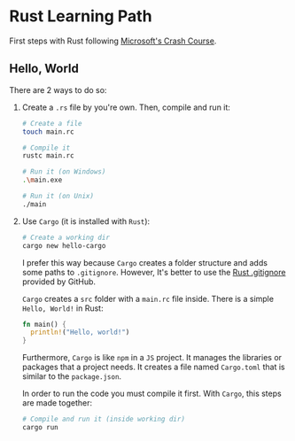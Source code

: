 # Rust Learning Path

First steps with Rust following
[Microsoft's Crash
Course](https://learn.microsoft.com/en-us/training/paths/rust-first-steps/).

## Hello, World

There are 2 ways to do so:

1. Create a `.rs` file by you're own. Then, compile and run it:

    ```bash
    # Create a file
    touch main.rc
    ```

    ```bash
    # Compile it
    rustc main.rc
    ```

    ```bash
    # Run it (on Windows)
    .\main.exe
    ```

    ```bash
    # Run it (on Unix)
    ./main
    ```

1. Use `Cargo` (it is installed with `Rust`):

    ```bash
    # Create a working dir
    cargo new hello-cargo
    ```

    I prefer this way because `Cargo` creates a folder structure and adds some
    paths to `.gitignore`. However, It's better to use the [Rust
    .gitignore](https://github.com/github/gitignore/blob/main/Rust.gitignore)
    provided by GitHub.

    `Cargo` creates a `src` folder with a `main.rc` file inside. There is a
    simple `Hello, World!` in Rust:

    ```rust
    fn main() {
      println!("Hello, world!")
    }
    ```

    Furthermore, `Cargo` is like `npm` in a `JS` project. It manages the
    libraries or packages that a project needs. It creates a file named
    `Cargo.toml` that is similar to the `package.json`.

    In order to run the code you must compile it first. With `Cargo`, this steps
    are made together:

    ```bash
    # Compile and run it (inside working dir)
    cargo run
    ```

